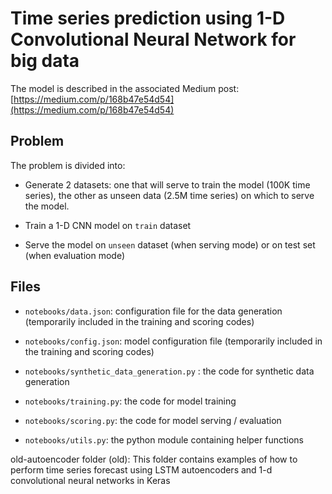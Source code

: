 # Time series prediction using 1-D Convolutional Neural Network for big data

The model is described in the associated Medium post: [https://medium.com/p/168b47e54d54](https://medium.com/p/168b47e54d54)


## Problem

The problem is divided into:

* Generate 2 datasets: one that will serve to train the model (100K time series), the other as unseen data (2.5M time series) on which to serve the model.

* Train a 1-D CNN model on `train` dataset

* Serve the model on `unseen` dataset (when serving mode) or on test set (when evaluation mode)


## Files

- `notebooks/data.json`: configuration file for the data generation (temporarily included in the training and scoring codes)

- `notebooks/config.json`: model configuration file (temporarily included in the training and scoring codes)

- `notebooks/synthetic_data_generation.py` : the code for synthetic data generation

- `notebooks/training.py`: the code for model training

- `notebooks/scoring.py`: the code for model serving / evaluation

- `notebooks/utils.py`: the python module containing helper functions

old-autoencoder folder (old): This folder contains examples of how to perform time series forecast using LSTM autoencoders and 1-d convolutional neural networks in Keras
